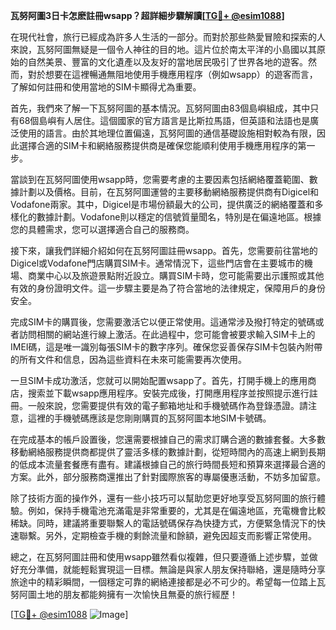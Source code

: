 **瓦努阿圖3日卡怎麽註冊wsapp？超詳細步驟解讀[[TG💪+ @esim1088](https://t.me/s/esim1088)]**

在現代社會，旅行已經成為許多人生活的一部分。而對於那些熱愛冒險和探索的人來說，瓦努阿圖無疑是一個令人神往的目的地。這片位於南太平洋的小島國以其原始的自然美景、豐富的文化遺產以及友好的當地居民吸引了世界各地的遊客。然而，對於想要在這裡暢通無阻地使用手機應用程序（例如wsapp）的遊客而言，了解如何註冊和使用當地的SIM卡顯得尤為重要。

首先，我們來了解一下瓦努阿圖的基本情況。瓦努阿圖由83個島嶼組成，其中只有68個島嶼有人居住。這個國家的官方語言是比斯拉馬語，但英語和法語也是廣泛使用的語言。由於其地理位置偏遠，瓦努阿圖的通信基礎設施相對較為有限，因此選擇合適的SIM卡和網絡服務提供商是確保您能順利使用手機應用程序的第一步。

當談到在瓦努阿圖使用wsapp時，您需要考慮的主要因素包括網絡覆蓋範圍、數據計劃以及價格。目前，在瓦努阿圖運營的主要移動網絡服務提供商有Digicel和Vodafone兩家。其中，Digicel是市場份額最大的公司，提供廣泛的網絡覆蓋和多樣化的數據計劃。Vodafone則以穩定的信號質量聞名，特別是在偏遠地區。根據您的具體需求，您可以選擇適合自己的服務商。

接下來，讓我們詳細介紹如何在瓦努阿圖註冊wsapp。首先，您需要前往當地的Digicel或Vodafone門店購買SIM卡。通常情況下，這些門店會在主要城市的機場、商業中心以及旅遊景點附近設立。購買SIM卡時，您可能需要出示護照或其他有效的身份證明文件。這一步驟主要是為了符合當地的法律規定，保障用戶的身份安全。

完成SIM卡的購買後，您需要激活它以便正常使用。這通常涉及撥打特定的號碼或者訪問相關的網站進行線上激活。在此過程中，您可能會被要求輸入SIM卡上的IMEI碼，這是唯一識別每張SIM卡的數字序列。確保您妥善保存SIM卡包裝內附帶的所有文件和信息，因為這些資料在未來可能需要再次使用。

一旦SIM卡成功激活，您就可以開始配置wsapp了。首先，打開手機上的應用商店，搜索並下載wsapp應用程序。安裝完成後，打開應用程序並按照提示進行註冊。一般來說，您需要提供有效的電子郵箱地址和手機號碼作為登錄憑證。請注意，這裡的手機號碼應該是您剛剛購買的瓦努阿圖本地SIM卡號碼。

在完成基本的帳戶設置後，您還需要根據自己的需求訂購合適的數據套餐。大多數移動網絡服務提供商都提供了靈活多樣的數據計劃，從短時間內的高速上網到長期的低成本流量套餐應有盡有。建議根據自己的旅行時間長短和預算來選擇最合適的方案。此外，部分服務商還推出了針對國際旅客的專屬優惠活動，不妨多加留意。

除了技術方面的操作外，還有一些小技巧可以幫助您更好地享受瓦努阿圖的旅行體驗。例如，保持手機電池充滿電是非常重要的，尤其是在偏遠地區，充電機會比較稀缺。同時，建議將重要聯繫人的電話號碼保存為快捷方式，方便緊急情況下的快速聯繫。另外，定期檢查手機的剩餘流量和餘額，避免因超支而影響正常使用。

總之，在瓦努阿圖註冊和使用wsapp雖然看似複雜，但只要遵循上述步驟，並做好充分準備，就能輕鬆實現這一目標。無論是與家人朋友保持聯絡，還是隨時分享旅途中的精彩瞬間，一個穩定可靠的網絡連接都是必不可少的。希望每一位踏上瓦努阿圖土地的朋友都能夠擁有一次愉快且無憂的旅行經歷！

[[TG💪+ @esim1088](https://t.me/s/esim1088) ![Image](https://i.postimg.cc/4NQfJmqS/Snipaste-2025-05-13-00-14-12.png)]